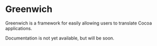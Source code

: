 # Greenwich

Greenwich is a framework for easily allowing users to translate Cocoa applications.

Documentation is not yet available, but will be soon.
